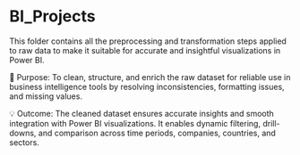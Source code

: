 # BI_Projects
This folder contains all the preprocessing and transformation steps applied to raw data to make it suitable for accurate and insightful visualizations in Power BI.

🧹 Purpose:
To clean, structure, and enrich the raw dataset for reliable use in business intelligence tools by resolving inconsistencies, formatting issues, and missing values.


💡 Outcome:
The cleaned dataset ensures accurate insights and smooth integration with Power BI visualizations. It enables dynamic filtering, drill-downs, and comparison across time periods, companies, countries, and sectors.
